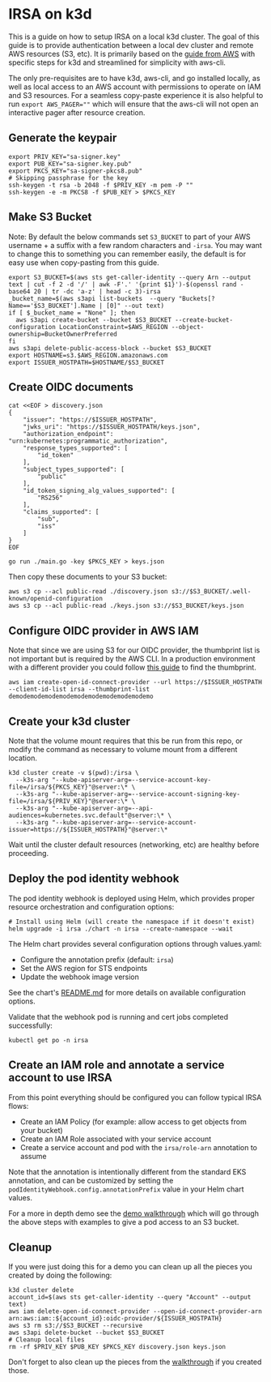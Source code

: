 # IRSA on k3d

This is a guide on how to setup IRSA on a local k3d cluster. The goal of this guide is to provide authentication between a local dev cluster and remote AWS resources (S3, etc). It is primarily based on the [guide from AWS](https://github.com/aws/amazon-eks-pod-identity-webhook/blob/master/SELF_HOSTED_SETUP.md) with specific steps for k3d and streamlined for simplicity with aws-cli.

The only pre-requisites are to have k3d, aws-cli, and go installed locally, as well as local access to an AWS account with permissions to operate on IAM and S3 resources. For a seamless copy-paste experience it is also helpful to run `export AWS_PAGER=""` which will ensure that the aws-cli will not open an interactive pager after resource creation.

## Generate the keypair

```console
export PRIV_KEY="sa-signer.key"
export PUB_KEY="sa-signer.key.pub"
export PKCS_KEY="sa-signer-pkcs8.pub"
# Skipping passphrase for the key
ssh-keygen -t rsa -b 2048 -f $PRIV_KEY -m pem -P ""
ssh-keygen -e -m PKCS8 -f $PUB_KEY > $PKCS_KEY
```

## Make S3 Bucket

Note: By default the below commands set `S3_BUCKET` to part of your AWS username + a suffix with a few random characters and `-irsa`. You may want to change this to something you can remember easily, the default is for easy use when copy-pasting from this guide.

```console
export S3_BUCKET=$(aws sts get-caller-identity --query Arn --output text | cut -f 2 -d '/' | awk -F'.' '{print $1}')-$(openssl rand -base64 20 | tr -dc 'a-z' | head -c 3)-irsa
_bucket_name=$(aws s3api list-buckets  --query "Buckets[?Name=='$S3_BUCKET'].Name | [0]" --out text)
if [ $_bucket_name = "None" ]; then
  aws s3api create-bucket --bucket $S3_BUCKET --create-bucket-configuration LocationConstraint=$AWS_REGION --object-ownership=BucketOwnerPreferred
fi
aws s3api delete-public-access-block --bucket $S3_BUCKET
export HOSTNAME=s3.$AWS_REGION.amazonaws.com
export ISSUER_HOSTPATH=$HOSTNAME/$S3_BUCKET
```

## Create OIDC documents

```console
cat <<EOF > discovery.json
{
    "issuer": "https://$ISSUER_HOSTPATH",
    "jwks_uri": "https://$ISSUER_HOSTPATH/keys.json",
    "authorization_endpoint": "urn:kubernetes:programmatic_authorization",
    "response_types_supported": [
        "id_token"
    ],
    "subject_types_supported": [
        "public"
    ],
    "id_token_signing_alg_values_supported": [
        "RS256"
    ],
    "claims_supported": [
        "sub",
        "iss"
    ]
}
EOF

go run ./main.go -key $PKCS_KEY > keys.json
```

Then copy these documents to your S3 bucket:

```console
aws s3 cp --acl public-read ./discovery.json s3://$S3_BUCKET/.well-known/openid-configuration
aws s3 cp --acl public-read ./keys.json s3://$S3_BUCKET/keys.json
```

## Configure OIDC provider in AWS IAM

Note that since we are using S3 for our OIDC provider, the thumbprint list is not important but is required by the AWS CLI. In a production environment with a different provider you could follow [this guide](https://docs.aws.amazon.com/IAM/latest/UserGuide/id_roles_providers_create_oidc_verify-thumbprint.html) to find the thumbprint.

```console
aws iam create-open-id-connect-provider --url https://$ISSUER_HOSTPATH --client-id-list irsa --thumbprint-list demodemodemodemodemodemodemodemodemodemo
```

## Create your k3d cluster

Note that the volume mount requires that this be run from this repo, or modify the command as necessary to volume mount from a different location.

```console
k3d cluster create -v $(pwd):/irsa \
  --k3s-arg "--kube-apiserver-arg=--service-account-key-file=/irsa/${PKCS_KEY}"@server:\* \
  --k3s-arg "--kube-apiserver-arg=--service-account-signing-key-file=/irsa/${PRIV_KEY}"@server:\* \
  --k3s-arg "--kube-apiserver-arg=--api-audiences=kubernetes.svc.default"@server:\* \
  --k3s-arg "--kube-apiserver-arg=--service-account-issuer=https://${ISSUER_HOSTPATH}"@server:\*
```

Wait until the cluster default resources (networking, etc) are healthy before proceeding.

## Deploy the pod identity webhook

The pod identity webhook is deployed using Helm, which provides proper resource orchestration and configuration options:

```console
# Install using Helm (will create the namespace if it doesn't exist)
helm upgrade -i irsa ./chart -n irsa --create-namespace --wait
```

The Helm chart provides several configuration options through values.yaml:

- Configure the annotation prefix (default: `irsa`)
- Set the AWS region for STS endpoints
- Update the webhook image version

See the chart's [README.md](./chart/README.md) for more details on available configuration options.

Validate that the webhook pod is running and cert jobs completed successfully:
```console
kubectl get po -n irsa
```

## Create an IAM role and annotate a service account to use IRSA

From this point everything should be configured you can follow typical IRSA flows:
- Create an IAM Policy (for example: allow access to get objects from your bucket)
- Create an IAM Role associated with your service account
- Create a service account and pod with the `irsa/role-arn` annotation to assume 

Note that the annotation is intentionally different from the standard EKS annotation, and can be customized by setting the `podIdentityWebhook.config.annotationPrefix` value in your Helm chart values.

For a more in depth demo see the [demo walkthrough](./WALKTHROUGH.md) which will go through the above steps with examples to give a pod access to an S3 bucket.

## Cleanup

If you were just doing this for a demo you can clean up all the pieces you created by doing the following:

```console
k3d cluster delete
account_id=$(aws sts get-caller-identity --query "Account" --output text)
aws iam delete-open-id-connect-provider --open-id-connect-provider-arn arn:aws:iam::${account_id}:oidc-provider/${ISSUER_HOSTPATH}
aws s3 rm s3://$S3_BUCKET --recursive
aws s3api delete-bucket --bucket $S3_BUCKET
# Cleanup local files
rm -rf $PRIV_KEY $PUB_KEY $PKCS_KEY discovery.json keys.json
```

Don't forget to also clean up the pieces from the [walkthrough](./WALKTHROUGH.md#Cleanup) if you created those.
